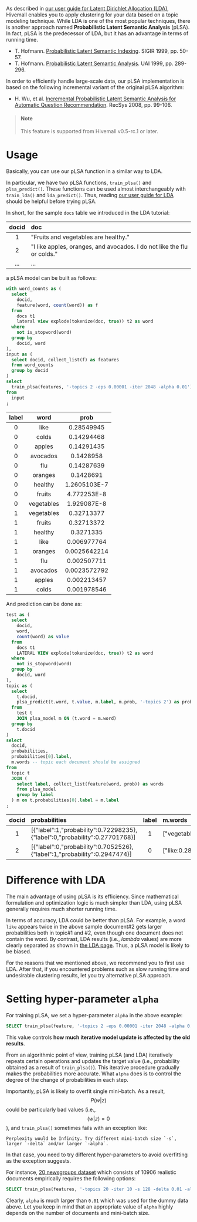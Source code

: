 <!--
  Licensed to the Apache Software Foundation (ASF) under one
  or more contributor license agreements.  See the NOTICE file
  distributed with this work for additional information
  regarding copyright ownership.  The ASF licenses this file
  to you under the Apache License, Version 2.0 (the
  "License"); you may not use this file except in compliance
  with the License.  You may obtain a copy of the License at

    http://www.apache.org/licenses/LICENSE-2.0

  Unless required by applicable law or agreed to in writing,
  software distributed under the License is distributed on an
  "AS IS" BASIS, WITHOUT WARRANTIES OR CONDITIONS OF ANY
  KIND, either express or implied.  See the License for the
  specific language governing permissions and limitations
  under the License.
-->

As described in [our user guide for Latent Dirichlet Allocation (LDA)](lda.md), Hivemall enables you to apply clustering for your data based on a topic modeling technique. While LDA is one of the most popular techniques, there is another approach named **Probabilistic Latent Semantic Analysis** (pLSA). In fact, pLSA is the predecessor of LDA, but it has an advantage in terms of running time.

- T. Hofmann. [Probabilistic Latent Semantic Indexing](http://dl.acm.org/citation.cfm?id=312649). SIGIR 1999, pp. 50-57.
- T. Hofmann. [Probabilistic Latent Semantic Analysis](http://www.iro.umontreal.ca/~nie/IFT6255/Hofmann-UAI99.pdf). UAI 1999, pp. 289-296.

In order to efficiently handle large-scale data, our pLSA implementation is based on the following incremental variant of the original pLSA algorithm:

- H. Wu, et al. [Incremental Probabilistic Latent Semantic Analysis for Automatic Question Recommendation](http://dl.acm.org/citation.cfm?id=1454026). RecSys 2008, pp. 99-106.

<!-- toc -->

> #### Note
> This feature is supported from Hivemall v0.5-rc.1 or later.

# Usage

Basically, you can use our pLSA function in a similar way to LDA.

In particular, we have two pLSA functions, `train_plsa()` and `plsa_predict()`. These functions can be used almost interchangeably with `train_lda()` and `lda_predict()`. Thus, reading [our user guide for LDA](lda.md) should be helpful before trying pLSA.

In short, for the sample `docs` table we introduced in the LDA tutorial:

| docid | doc  |
|:---:|:---|
| 1  | "Fruits and vegetables are healthy." |
|2 | "I like apples, oranges, and avocados. I do not like the flu or colds." |
| ... | ... |

a pLSA model can be built as follows:

```sql
with word_counts as (
  select
    docid,
    feature(word, count(word)) as f
  from 
    docs t1
	lateral view explode(tokenize(doc, true)) t2 as word
  where
    not is_stopword(word)
  group by
    docid, word
),
input as (
  select docid, collect_list(f) as features
  from word_counts
  group by docid
)
select
  train_plsa(features, '-topics 2 -eps 0.00001 -iter 2048 -alpha 0.01') as (label, word, prob)
from 
  input
;
```

|label |  word  |  prob|
|:---:|:---:|:---:|
|0|       like   | 0.28549945|
|0|       colds  | 0.14294468|
|0|       apples | 0.14291435|
|0|       avocados|        0.1428958|
|0|       flu    | 0.14287639|
|0|       oranges| 0.1428691|
|0|       healthy| 1.2605103E-7|
|0|       fruits | 4.772253E-8|
|0|       vegetables |     1.929087E-8|
|1|       vegetables  |    0.32713377|
|1|       fruits | 0.32713372|
|1|       healthy| 0.3271335|
|1|       like   | 0.006977764|
|1|       oranges| 0.0025642214|
|1|       flu    | 0.002507711|
|1|       avocados|        0.0023572792|
|1|       apples | 0.002213457|
|1|       colds  | 0.001978546|


And prediction can be done as:

```sql
test as (
  select
    docid,
    word,
    count(word) as value
  from 
    docs t1
	LATERAL VIEW explode(tokenize(doc, true)) t2 as word
  where
    not is_stopword(word)
  group by
    docid, word
),
topic as (
  select
    t.docid,
    plsa_predict(t.word, t.value, m.label, m.prob, '-topics 2') as probabilities
  from
    test t
    JOIN plsa_model m ON (t.word = m.word)
  group by
    t.docid
)
select 
  docid, 
  probabilities, 
  probabilities[0].label, 
  m.words -- topic each document should be assigned
from
  topic t 
  JOIN (
    select label, collect_list(feature(word, prob)) as words
    from plsa_model
    group by label
  ) m on t.probabilities[0].label = m.label
;
```


|docid  | probabilities |  label |  m.words |
|:---:|:---|:---:|:---|
|1      | [{"label":1,"probability":0.72298235},{"label":0,"probability":0.27701768}]   |  1 |      ["vegetables:0.32713377","fruits:0.32713372","healthy:0.3271335","like:0.006977764","oranges:0.0025642214","flu:0.002507711","avocados:0.0023572792","apples:0.002213457","colds:0.001978546"]|
|2  |     [{"label":0,"probability":0.7052526},{"label":1,"probability":0.2947474}]     |  0     |  ["like:0.28549945","colds:0.14294468","apples:0.14291435","avocados:0.1428958","flu:0.14287639","oranges:0.1428691","healthy:1.2605103E-7","fruits:4.772253E-8","vegetables:1.929087E-8"]|

# Difference with LDA

The main advantage of using pLSA is its efficiency. Since mathematical formulation and optimization logic is much simpler than LDA, using pLSA generally requires much shorter running time.

In terms of accuracy, LDA could be better than pLSA. For example, a word `like` appears twice in the above sample document#2 gets larger probabilities both in topic#1 and #2, even though one document does not contain the word. By contrast, LDA results (i.e., *lambda* values) are more clearly separated as shown in [the LDA page](lda.md). Thus, a pLSA model is likely to be biased.

For the reasons that we mentioned above, we recommend you to first use LDA. After that, if you encountered problems such as slow running time and undesirable clustering results, let you try alternative pLSA approach.

# Setting hyper-parameter `alpha`

For training pLSA, we set a hyper-parameter `alpha` in the above example:

```sql
SELECT train_plsa(feature, '-topics 2 -eps 0.00001 -iter 2048 -alpha 0.01') 
```

This value controls **how much iterative model update is affected by the old results**.

From an algorithmic point of view, training pLSA (and LDA) iteratively repeats certain operations and updates the target value (i.e., probability obtained as a result of `train_plsa()`). This iterative procedure gradually makes the probabilities more accurate. What `alpha` does is to control the degree of the change of probabilities in each step.

Importantly, pLSA is likely to overfit single mini-batch. As a result, $$P(w|z)$$ could be particularly bad values (i.e., $$(w|z) = 0$$), and `train_plsa()` sometimes fails with an exception like:

```
Perplexity would be Infinity. Try different mini-batch size `-s`, larger `-delta` and/or larger `-alpha`.
```

In that case, you need to try different hyper-parameters to avoid overfitting as the exception suggests.

For instance, [20 newsgroups dataset](http://qwone.com/~jason/20Newsgroups/) which consists of 10906 realistic documents empirically requires the following options:

```sql
SELECT train_plsa(features, '-topics 20 -iter 10 -s 128 -delta 0.01 -alpha 512 -eps 0.1')
```

Clearly, `alpha` is much larger than `0.01` which was used for the dummy data above. Let you keep in mind that an appropriate value of `alpha` highly depends on the number of documents and mini-batch size.